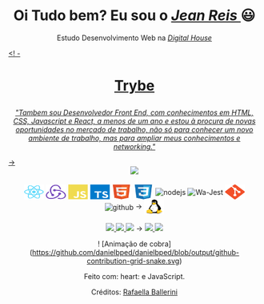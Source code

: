 
<div>
  <h1 align = "center"> Oi Tudo bem? Eu sou o <a href="https://www.linkedin.com/in/jean-pereira-dos-reis-30934b183/"> <i> Jean Reis </i> </a> 😃️ </h1>
  <p align = "center"> Estudo Desenvolvimento Web na <a href="https://www.digitalhouse.com"> <i> Digital House </i> 


<! - <h1 align = "center"> 
  Trybe
</h1>

<p align = "center"> <i> "Tambem sou Desenvolvedor Front End, com conhecimentos em HTML, CSS, Javascript e React, a menos de um ano e estou à procura de novas oportunidades no mercado de trabalho, não só para conhecer um novo ambiente de trabalho, mas para ampliar meus conhecimentos e networking."</i> </p> ->

<div align = "center">
  <a href="https://github.com/JeanPDR">
    <img height = "150em" src = "https://github-readme-stats.vercel.app/api?username=duribeiro&count_private=true&include_all_commits=true&show_icons=true&theme=dracula&hide_border=false&show_owner" /
    <img height = "150em" src = "https://github-readme-stats.vercel.app/api/top-langs/?username=duribeiro&theme=dracula&hide_border=false&&layout=compact" />
  </a>
</div>

<div align = "center" valign = "top"> <br>
  <img align = "center" alt = "React" height = "30" width = "40" src = "https://raw.githubusercontent.com/devicons/devicon/master/icons/react/react-original.svg ">
  <img align = "center" alt = "Redux" height = "30" width = "40" src = "https://raw.githubusercontent.com/devicons/devicon/master/icons/redux/redux-original.svg ">
  <img align = "center" alt = "Js" height = "30" width = "40" src = "https://raw.githubusercontent.com/devicons/devicon/master/icons/javascript/javascript-plain.svg ">
  <img align = "center" alt = "Js" height = "30" width = "40" src = "https://raw.githubusercontent.com/devicons/devicon/master/icons/typescript/typescript-plain.svg ">
  <img align = "center" alt = "HTML" height = "30" width = "40" src = "https://raw.githubusercontent.com/devicons/devicon/master/icons/html5/html5-original.svg ">
  <img align = "center" alt = "CSS" height = "30" width = "40" src = "https://raw.githubusercontent.com/devicons/devicon/master/icons/css3/css3-original.svg ">
  <img align = "center" alt = "nodejs" height = "30" width = "40" src = "https://cdn.worldvectorlogo.com/logos/nodejs-icon.svg">
  <img align = "center" alt = "Wa-Jest" height = "30" width = "40" src = "https://cdn.jsdelivr.net/gh/devicons/devicon/icons/jest/jest-plain .svg ">
  <img align = "center" alt = "git" height = "30" width = "40" src = "https://raw.githubusercontent.com/devicons/devicon/master/icons/git/git-original.svg ">
  <img align = "center" alt = "github" height = "35" width = "35" src = "/ assets / GitHub.png">
<! - <img align = "center" alt = "github" height = "30" width = "40" src = "https://raw.githubusercontent.com/devicons/devicon/master/icons/github/github -original.svg "> ->
  <img align = "center" alt = "linux" height = "30" width = "40" src = "https://raw.githubusercontent.com/devicons/devicon/master/icons/linux/linux-original.svg ">
</div> <br>

<div align = "center">
  <a href="https://www.youtube.com/channel/UCViaNBT0SIeiVnZSEEtIfjw?sub_confirmation=1" target="_blank"> <img src = "https://img.shields.io/badge/YouTube-FF0000? style = for-the-badge & logo = youtube & logoColor = white "target =" _ blank "> </a>
  <a href="https://www.instagram.com/edu.duduribeiro/" target="_blank"> <img src = "https://img.shields.io/badge/-Instagram-%23E4405F?style = for-the-badge & logo = instagram & logoColor = white "target =" _ blank "> </a>
  <! - <a href = "https://www.facebook.com/pr.eduardoribeiro" target = "_ blank"> <img src = "https://img.shields.io/badge/Facebook-1877F2? style = for-the-badge & logo = facebook & logoColor = white "target =" _ blank "> </a> ->
  <a href="https://www.linkedin.com/in/edududuribeiro/" target="_blank"> <img src = "https://img.shields.io/badge/-LinkedIn-%230077B5?style = for-the-badge & logo = linkedin & logoColor = white "target =" _ blank "> </a> 
  <a href="mailto:eduardo.duduribeiro1@gmail.com"> <img src = "https://img.shields.io/badge/-Gmail-%23333?style=for-the-badge&logo=gmail&logoColor=white "target =" _ blank "> </a>
</div>

<div align = "center">
  
  ! [Animação de cobra] (https://github.com/danielbped/danielbped/blob/output/github-contribution-grid-snake.svg)
  
</div>

<div align = "center">
  <p> Feito com: heart: e JavaScript. </p>
  <p> Créditos:  <a href="https://github.com/rafaballerini"> Rafaella Ballerini </a> </p>
</div>
  

